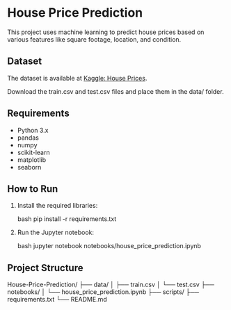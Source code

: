 # House Price Prediction

This project uses machine learning to predict house prices based on various features like square footage, location, and condition.

## Dataset

The dataset is available at [Kaggle: House Prices](https://www.kaggle.com/c/house-prices-advanced-regression-techniques/data).

Download the train.csv and test.csv files and place them in the data/ folder.

## Requirements

- Python 3.x
- pandas
- numpy
- scikit-learn
- matplotlib
- seaborn

## How to Run

1. Install the required libraries:

    bash
    pip install -r requirements.txt
    

2. Run the Jupyter notebook:

    bash
    jupyter notebook notebooks/house_price_prediction.ipynb
    

## Project Structure

House-Price-Prediction/
├── data/
│   ├── train.csv
│   └── test.csv
├── notebooks/
│   └── house_price_prediction.ipynb
├── scripts/
├── requirements.txt
└── README.md